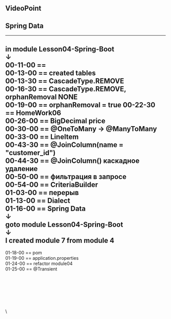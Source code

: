 
VideoPoint
---
Spring Data
---

---  
in module Lesson04-Spring-Boot  
↓  
00-11-00 ==   
00-13-00 == created tables   
00-13-30 == CascadeType.REMOVE   
00-16-30 == CascadeType.REMOVE, orphanRemoval NONE  
00-19-00 == orphanRemoval = true
00-22-30 == HomeWork06   
00-26-00 == BigDecimal price   
00-30-00 == @OneToMany → @ManyToMany   
00-33-00 == LineItem   
00-43-30 == @JoinColumn(name = "customer_id")   
00-44-30 == @JoinColumn() каскадное удаление   
00-50-00 == фильтрация в запросе   
00-54-00 == CriteriaBuilder   
01-03-00 == перерыв   
01-13-00 == Dialect   
01-16-00 == Spring Data   
↓  
goto module Lesson04-Spring-Boot  
↓  
I created module 7 from module 4  
---
01-18-00 == pom   
01-19-00 == application.properties   
01-24-00 == refactor module04   
01-25-00 == @Transient   




 


   




\
\
\
\
\
\
\

